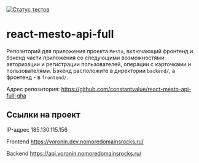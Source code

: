 [![Статус тестов](../../actions/workflows/tests.yml/badge.svg)](../../actions/workflows/tests.yml)

# react-mesto-api-full
Репозиторий для приложения проекта `Mesto`, включающий фронтенд и бэкенд части приложения со следующими возможностями: авторизации и регистрации пользователей, операции с карточками и пользователями. Бэкенд расположите в директории `backend/`, а фронтенд - в `frontend/`. 
  


Адрес репозитория: https://github.com/constantvalue/react-mesto-api-full-gha

## Ссылки на проект

IP-адрес 185.130.115.156

Frontend https://voronin.dev.nomoredomainsrocks.ru/

Backend https://api.voronin.nomoredomainsrocks.ru/
